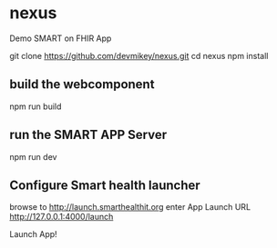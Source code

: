 # nexus
Demo SMART on FHIR App

git clone https://github.com/devmikey/nexus.git
cd nexus
npm install

## build the webcomponent
npm run build

## run the SMART APP Server

npm run dev

## Configure Smart health launcher

browse to http://launch.smarthealthit.org
enter App Launch URL http://127.0.0.1:4000/launch

Launch App!

